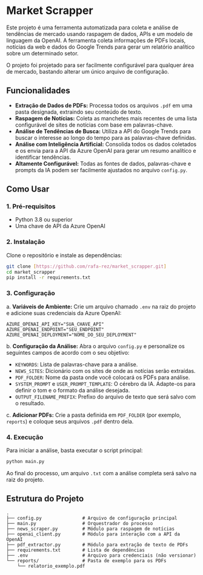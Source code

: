 # Market Scrapper

Este projeto é uma ferramenta automatizada para coleta e análise de tendências de mercado usando raspagem de dados, APIs e um modelo de linguagem da OpenAI. A ferramenta coleta informações de PDFs locais, notícias da web e dados do Google Trends para gerar um relatório analítico sobre um determinado setor.

O projeto foi projetado para ser facilmente configurável para qualquer área de mercado, bastando alterar um único arquivo de configuração.

## Funcionalidades

-   **Extração de Dados de PDFs:** Processa todos os arquivos `.pdf` em uma pasta designada, extraindo seu conteúdo de texto.
-   **Raspagem de Notícias:** Coleta as manchetes mais recentes de uma lista configurável de sites de notícias com base em palavras-chave.
-   **Análise de Tendências de Busca:** Utiliza a API do Google Trends para buscar o interesse ao longo do tempo para as palavras-chave definidas.
-   **Análise com Inteligência Artificial:** Consolida todos os dados coletados e os envia para a API da Azure OpenAI para gerar um resumo analítico e identificar tendências.
-   **Altamente Configurável:** Todas as fontes de dados, palavras-chave e prompts da IA podem ser facilmente ajustados no arquivo `config.py`.

## Como Usar

### 1. Pré-requisitos

-   Python 3.8 ou superior
-   Uma chave de API da Azure OpenAI

### 2. Instalação

Clone o repositório e instale as dependências:

```bash
git clone [https://github.com/rafa-rez/market_scrapper.git]
cd market_scrapper
pip install -r requirements.txt
```

### 3. Configuração

a. **Variáveis de Ambiente:**
Crie um arquivo chamado `.env` na raiz do projeto e adicione suas credenciais da Azure OpenAI:

```
AZURE_OPENAI_API_KEY="SUA_CHAVE_API"
AZURE_OPENAI_ENDPOINT="SEU_ENDPOINT"
AZURE_OPENAI_DEPLOYMENT="NOME_DO_SEU_DEPLOYMENT"
```

b. **Configuração da Análise:**
Abra o arquivo `config.py` e personalize os seguintes campos de acordo com o seu objetivo:

-   `KEYWORDS`: Lista de palavras-chave para a análise.
-   `NEWS_SITES`: Dicionário com os sites de onde as notícias serão extraídas.
-   `PDF_FOLDER`: Nome da pasta onde você colocará os PDFs para análise.
-   `SYSTEM_PROMPT` e `USER_PROMPT_TEMPLATE`: O cérebro da IA. Adapte-os para definir o tom e o formato da análise desejada.
-   `OUTPUT_FILENAME_PREFIX`: Prefixo do arquivo de texto que será salvo com o resultado.

c. **Adicionar PDFs:**
Crie a pasta definida em `PDF_FOLDER` (por exemplo, `reports`) e coloque seus arquivos `.pdf` dentro dela.

### 4. Execução

Para iniciar a análise, basta executar o script principal:

```bash
python main.py
```

Ao final do processo, um arquivo `.txt` com a análise completa será salvo na raiz do projeto.

## Estrutura do Projeto

```
.
├── config.py               # Arquivo de configuração principal
├── main.py                 # Orquestrador do processo
├── news_scraper.py         # Módulo para raspagem de notícias
├── openai_client.py        # Módulo para interação com a API da OpenAI
├── pdf_extractor.py        # Módulo para extração de texto de PDFs
├── requirements.txt        # Lista de dependências
├── .env                    # Arquivo para credenciais (não versionar)
└── reports/                # Pasta de exemplo para os PDFs
    └── relatorio_exemplo.pdf
```